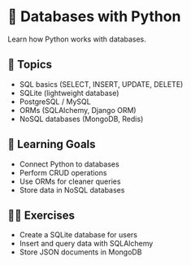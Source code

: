 # 💾 Databases with Python

Learn how Python works with databases.  

## 📌 Topics
- SQL basics (SELECT, INSERT, UPDATE, DELETE)
- SQLite (lightweight database)
- PostgreSQL / MySQL
- ORMs (SQLAlchemy, Django ORM)
- NoSQL databases (MongoDB, Redis)

## 🎯 Learning Goals
- Connect Python to databases
- Perform CRUD operations
- Use ORMs for cleaner queries
- Store data in NoSQL databases

## 🧑‍💻 Exercises
- Create a SQLite database for users
- Insert and query data with SQLAlchemy
- Store JSON documents in MongoDB
